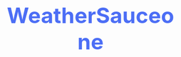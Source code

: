 # WeatherSauceone

<!DOCTYPE html>
<html lang="en">
  <head>
    <meta charset="UTF-8" />
    <meta name="viewport" content="width=device-width, initial-scale=1.0" />
    <title>Weather App</title>
    <style>
      /* Styles remain mostly the same */
      * {
        margin: 0;
        padding: 0;
        box-sizing: border-box;
      }

      body {
        font-family: "Arial", sans-serif;
        background: linear-gradient(
          45deg,
          #ff7e5f,
          #feb47b,
          #ffcc00,
          #4c6ef5,
          #7a8eeb
        );
        display: flex;
        justify-content: center;
        align-items: center;
        height: 100vh;
        padding: 20px;
        color: #333;
        text-align: center;
        background-size: 400% 400%;
        animation: gradientAnimation 15s ease infinite;
      }

      @keyframes gradientAnimation {
        0% {
          background-position: 0% 50%;
        }
        50% {
          background-position: 100% 50%;
        }
        100% {
          background-position: 0% 50%;
        }
      }

      .weather-container {
        background-color: #ffffff;
        width: 100%;
        max-width: 1100px;
        border-radius: 15px;
        box-shadow: 0px 10px 30px rgba(0, 0, 0, 0.1);
        padding: 40px;
        box-sizing: border-box;
      }

      h1 {
        font-size: 3rem;
        color: #4c6ef5;
        margin-bottom: 20px;
        text-align: center;
        font-weight: 700;
      }

      .weather-cards {
        display: flex;
        overflow-x: auto; /* Allow horizontal scrolling */
        gap: 20px;
        margin-bottom: 20px;
        justify-content: center; /* Center the weather cards */
      }

      .city-weather {
        background-color: #ffffff;
        border-radius: 15px;
        padding: 20px;
        position: relative;
        box-shadow: 0px 5px 15px rgba(0, 0, 0, 0.05);
        transition: transform 0.3s, background-color 0.3s;
        text-align: center;
        cursor: pointer;
        min-width: 280px; /* Ensure the weather cards don't shrink too much */
      }

      .city-weather:hover {
        transform: translateY(-5px);
        background: linear-gradient(
          45deg,
          #ff7e5f,
          #feb47b,
          #ffcc00,
          #4c6ef5,
          #7a8eeb
        );
        color: white;
        box-shadow: 0px 10px 30px rgba(0, 0, 0, 0.1);
      }

      .city-weather h2 {
        font-size: 1.8rem;
        color: #1e3a8a;
        margin-bottom: 10px;
      }

      .city-weather .temperature {
        font-size: 2.8rem;
        color: #333;
        margin-bottom: 10px;
      }

      .city-weather .description {
        font-size: 1.3rem;
        color: #4b5563;
      }

      .city-weather .emoji {
        font-size: 3.5rem;
        margin-top: 15px;
      }

      .city-weather .wind-speed {
        font-size: 1.2rem;
        margin-top: 10px;
        color: #555;
      }

      .city-weather button {
        position: absolute;
        top: 10px;
        right: 10px;
        background-color: transparent;
        color: #ffcc00;
        font-size: 2.5rem;
        border: none;
        cursor: pointer;
        transition: transform 0.2s ease-in-out;
      }

      .city-weather button:hover {
        transform: scale(1.2);
      }

      .error-message {
        color: red;
        font-size: 1.2rem;
        margin-bottom: 20px;
      }

      .weather-icon {
        width: 60px;
        height: 60px;
      }

      #change-cities-btn {
        background-color: #4c6ef5;
        color: white;
        font-size: 1.5rem;
        padding: 15px 40px;
        border-radius: 50px;
        cursor: pointer;
        margin-top: 40px;
        transition: background-color 0.3s;
        border: none;
      }

      #change-cities-btn:hover {
        background-color: #365bd9;
        animation: sparkle 1s ease-in-out infinite;
      }

      @keyframes sparkle {
        0% {
          text-shadow: 0 0 5px #fff, 0 0 10px #fff, 0 0 15px #ffcc00,
            0 0 20px #ffcc00, 0 0 30px #ffcc00;
        }
        100% {
          text-shadow: 0 0 10px #fff, 0 0 20px #ffcc00, 0 0 30px #ffcc00,
            0 0 40px #ffcc00, 0 0 50px #ffcc00;
        }
      }

      .footer {
        margin-top: 30px;
        font-size: 1rem;
        color: #777;
      }

      .footer .coded-by {
        margin-top: 10px;
        font-size: 1.1rem;
        color: #777;
      }

      .footer .coded-by span {
        font-weight: bold;
        color: #4c6ef5;
      }
    </style>

  </head>
  <body>
    <div class="weather-container">
      <h1>Weather App <span id="smiley-icon"></span></h1>

      <div id="weather-results" class="weather-cards"></div>

      <div id="error-message" class="error-message" style="display: none">
        City not found. Please try again.
      </div>

      <button id="change-cities-btn">Change Cities</button>

      <div class="footer">
        <p class="coded-by">Coded with love by <span>Tori</span></p>
      </div>
    </div>

    <script>
      const apiKey = "ce2d7f5bea7c47cc9e5142312252603"; // Updated API key
      let cities = [];

      // User input for city
      const userCity = prompt("What city do you live in?");
      if (userCity) {
        cities.push(userCity);
      } else {
        alert("City input is required to display weather.");
      }

      function loadWeatherForCities() {
        document.getElementById("weather-results").innerHTML = "";
        cities.forEach((city) => {
          getWeather(city);
        });
      }

      loadWeatherForCities();

      // Fetch weather data from the API
      async function getWeather(city) {
        const url = `https://api.weatherapi.com/v1/forecast.json?key=${apiKey}&q=${city}&days=5`;

        try {
          const response = await fetch(url);
          const data = await response.json();

          // Check if there's an error with the response (e.g., city not found)
          if (data.error) {
            document.getElementById("error-message").style.display = "block";
            return;
          }

          document.getElementById("error-message").style.display = "none";

          const location = data.location.name;
          const forecastDays = data.forecast.forecastday;

          // Dynamically create the weather HTML for the forecast days
          const weatherHTML = `
            <div class="city-weather" id="weather-${location}-forecast">
                <h2>${location}</h2>
                <div class="weather-cards">
                  ${forecastDays
                    .map(
                      (day) => `
                    <div class="city-weather">
                        <h3>${new Date(day.date).toLocaleDateString()}</h3>
                        <div class="temperature">${day.day.avgtemp_c}°C</div>
                        <div class="description">${day.day.condition.text}</div>
                        <div class="wind-speed">Wind: ${
                          day.day.maxwind_kph
                        } kph</div>
                        <img src="https:${day.day.condition.icon}" alt="${
                        day.day.condition.text
                      }" class="weather-icon" />
                    </div>
                  `
                    )
                    .join("")}
                </div>
            </div>
          `;

          // Insert the weather forecast HTML into the DOM
          document
            .getElementById("weather-results")
            .insertAdjacentHTML("beforeend", weatherHTML);
        } catch (error) {
          alert("Error fetching weather data.");
        }
      }

      // Button event to allow changing cities
      document
        .getElementById("change-cities-btn")
        .addEventListener("click", () => {
          const newCity = prompt("Enter a new city:");
          if (newCity) {
            cities = [newCity]; // Reset the cities array with the new city
            loadWeatherForCities();
          }
        });
    </script>

  </body>
</html>

